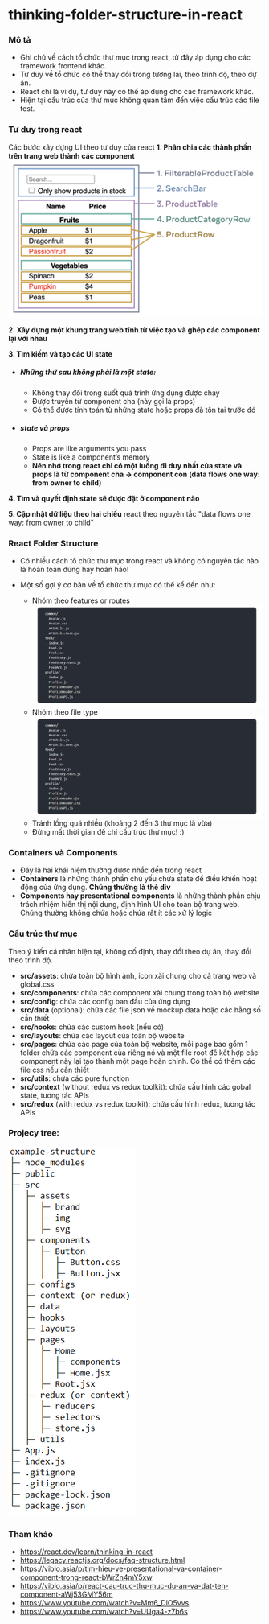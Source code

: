 # thinking-folder-structure-in-react

### Mô tả
- Ghi chú về cách tổ chức thư mục trong react, từ đây áp dụng cho các framework frontend khác.
- Tư duy về tổ chức có thể thay đổi trong tương lai, theo trình độ, theo dự án.
- React chỉ là ví dụ, tư duy này có thể áp dụng cho các framework khác.
- Hiện tại cấu trúc của thư mục không quan tâm đến việc cấu trúc các file test.

### Tư duy trong react
Các bước xây dựng UI theo tư duy của react
**1. Phân chia các thành phần trên trang web thành các component**
![alt text](img/thinking-in-react_ui_outline.png "thinking-in-react_ui_outline.png")

**2. Xây dựng một khung trang web tĩnh từ việc tạo và ghép các component lại với nhau**

**3. Tìm kiếm và tạo các UI state**
- ##### Những thứ sau không phải là một state:
    - Không thay đổi trong suốt quá trình ứng dụng được chạy
    - Được truyền từ component cha (này gọi là props)
    - Có thể được tính toán từ những state hoặc props đã tồn tại trước đó
- ##### state và props
    - Props are like arguments you pass
    - State is like a component’s memory
    - **Nên nhớ trong react chỉ có một luồng đi duy nhất của state và props là từ component cha → component con (data flows one way: from owner to child)**

**4. Tìm và quyết định state sẽ được đặt ở component nào**

**5. Cập nhật dữ liệu theo hai chiều**
react theo nguyên tắc "data flows one way: from owner to child"

### React Folder Structure
- Có nhiều cách tổ chức thư mục trong react và không có nguyên tắc nào là hoàn toàn đúng hay hoàn hảo!

- Một số gợi ý cơ bản về tổ chức thư mục có thể kể đến như:
    - Nhóm theo features or routes
![alt text](img/file-structure-1.png "file-structure-1.png")
    - Nhóm theo file type
![alt text](img/file-structure-1.png "file-structure-2.png")
    - Tránh lồng quá nhiều (khoảng 2 đến 3 thư mục là vừa)
    - Đừng mất thời gian để chỉ cấu trúc thư mục! :)

### Containers và Components
- Đây là hai khái niệm thường được nhắc đến trong react
- **Containers** là những thành phần chủ yếu chứa state để điều khiển hoạt động của ứng dụng. **Chúng thường là thẻ div**
- **Components hay presentational components** là những thành phần chịu trách nhiệm hiển thị nội dung, định hình UI cho toàn bộ trang web. Chúng thường không chứa hoặc chứa rất ít các xử lý logic

### Cấu trúc thư mục 
Theo ý kiến cá nhân hiện tại, không cố định, thay đổi theo dự án, thay đổi theo trình độ.
- **src/assets**: chứa toàn bộ hình ảnh, icon xài chung cho cả trang web và global.css
- **src/components**: chứa các component xài chung trong toàn bộ website
- **src/config**: chứa các config ban đầu của ứng dụng
- **src/data** (optional): chứa các file json về mockup data hoặc các hằng số cần thiết
- **src/hooks**: chứa các custom hook (nếu có)
- **src/layouts**: chứa các layout của toàn bộ website
- **src/pages**: chứa các page của toàn bộ website, mỗi page bao gồm 1 folder chứa các component của riêng nó và một file root để kết hợp các component này lại tạo thành một page hoàn chỉnh. Có thể có thêm các file css nếu cần thiết
- **src/utils**: chứa các pure function
- **src/context** (without redux vs redux toolkit): chứa cấu hình các gobal state, tương tác APIs 
- **src/redux** (with redux vs redux toolkit): chứa cấu hình redux, tương tác APIs

### Projecy tree:
![alt text](img/project-tree-update.png "project-tree-update.png")
<!-- example-structure
├─ node_modules
├─ public
├─ src
│  ├─ assets
│  │  ├─ brand
│  │  ├─ img
│  │  ├─ svg
│  ├─ components
│  │  ├─ Button
│  │  │  ├─ Button.css
│  │  │  ├─ Button.jsx
│  ├─ configs
│  ├─ context (or redux)
│  ├─ data 
│  ├─ hooks 
│  ├─ layouts 
│  ├─ pages
│  │  ├─ Home
│  │  │  ├─ components
│  │  │  ├─ Home.jsx
│  │  ├─ Root.jsx
│  ├─ redux (or context)
│  │  ├─ reducers
│  │  ├─ selectors
│  │  ├─ store.js
│  ├─ utils
├─ App.js
├─ index.js
├─ .gitignore
├─ .gitignore
├─ package-lock.json
└─ package.json  -->

### Tham khảo
- https://react.dev/learn/thinking-in-react
- https://legacy.reactjs.org/docs/faq-structure.html
- https://viblo.asia/p/tim-hieu-ve-presentational-va-container-component-trong-react-bWrZn4mY5xw
- https://viblo.asia/p/react-cau-truc-thu-muc-du-an-va-dat-ten-component-aWj53GMY56m
- https://www.youtube.com/watch?v=Mm6_DlO5vvs
- https://www.youtube.com/watch?v=UUga4-z7b6s



